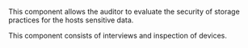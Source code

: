 
This component allows the auditor to evaluate the security of storage practices for the hosts sensitive data.

This component consists of interviews and inspection of devices.
